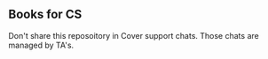 ## Books for CS

Don't share this reposoitory in Cover support chats.
Those chats are managed by TA's.

